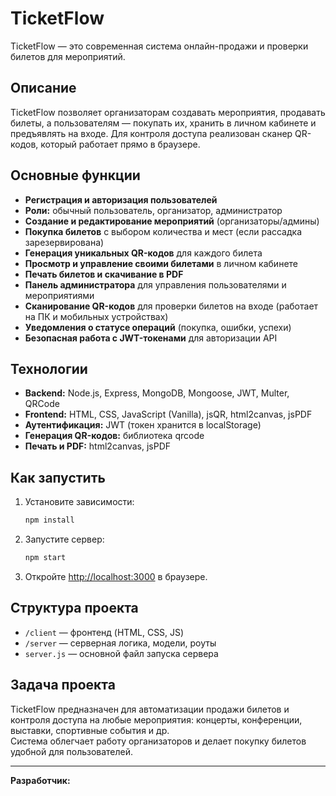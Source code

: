 # TicketFlow

TicketFlow — это современная система онлайн-продажи и проверки билетов для мероприятий.

## Описание

TicketFlow позволяет организаторам создавать мероприятия, продавать билеты, а пользователям — покупать их, хранить в личном кабинете и предъявлять на входе. Для контроля доступа реализован сканер QR-кодов, который работает прямо в браузере.

## Основные функции

- **Регистрация и авторизация пользователей**
- **Роли:** обычный пользователь, организатор, администратор
- **Создание и редактирование мероприятий** (организаторы/админы)
- **Покупка билетов** с выбором количества и мест (если рассадка зарезервирована)
- **Генерация уникальных QR-кодов** для каждого билета
- **Просмотр и управление своими билетами** в личном кабинете
- **Печать билетов и скачивание в PDF**
- **Панель администратора** для управления пользователями и мероприятиями
- **Сканирование QR-кодов** для проверки билетов на входе (работает на ПК и мобильных устройствах)
- **Уведомления о статусе операций** (покупка, ошибки, успехи)
- **Безопасная работа с JWT-токенами** для авторизации API

## Технологии

- **Backend:** Node.js, Express, MongoDB, Mongoose, JWT, Multer, QRCode
- **Frontend:** HTML, CSS, JavaScript (Vanilla), jsQR, html2canvas, jsPDF
- **Аутентификация:** JWT (токен хранится в localStorage)
- **Генерация QR-кодов:** библиотека qrcode
- **Печать и PDF:** html2canvas, jsPDF

## Как запустить

1. Установите зависимости:
    ```sh
    npm install
    ```
2. Запустите сервер:
    ```sh
    npm start
    ```
3. Откройте [http://localhost:3000](http://localhost:3000) в браузере.

## Структура проекта

- `/client` — фронтенд (HTML, CSS, JS)
- `/server` — серверная логика, модели, роуты
- `server.js` — основной файл запуска сервера

## Задача проекта

TicketFlow предназначен для автоматизации продажи билетов и контроля доступа на любые мероприятия: концерты, конференции, выставки, спортивные события и др.  
Система облегчает работу организаторов и делает покупку билетов удобной для пользователей.

---

**Разработчик:**
